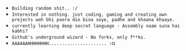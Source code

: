 - ```Building random shit.. :/```
- ```Interested in nothing. just coding, gaming and creating own projects woh bhi poora din bina soye, padhe and khaana khaaye.```
- ```currently learning deep secret language - Assembly naam suna hai kabhi?```
- ```Github's underground wizard - No forks, only f**ks.```
- ```AAAAAAHHHHHHHH...................... :ᗡ```





<!---
- Passionate about building innovative and experimental projects.

- Enthusiastic coder and gamer — often lost in personal creations with deep focus and dedication.

- Currently exploring low-level programming and systems architecture (yes, learning Assembly 🔍).

- Creative contributor on GitHub – prefer building original solutions over forking.

- Always excited by the chaos of ideas and turning them into something real.


--->
